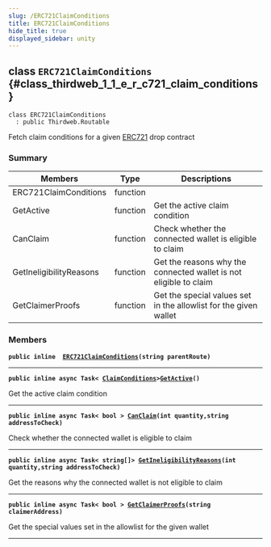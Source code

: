 ```yaml
---
slug: /ERC721ClaimConditions
title: ERC721ClaimConditions
hide_title: true
displayed_sidebar: unity
---
```


## class `ERC721ClaimConditions` {#class_thirdweb_1_1_e_r_c721_claim_conditions}

```
class ERC721ClaimConditions
  : public Thirdweb.Routable
```

Fetch claim conditions for a given [ERC721](docs/unity/ERC721.md#class_thirdweb_1_1_e_r_c721) drop contract

### Summary

| Members | Type | Descriptions |
| ------- | ---- | ------------ |
| ERC721ClaimConditions | function |  |
| GetActive | function | Get the active claim condition |
| CanClaim | function | Check whether the connected wallet is eligible to claim |
| GetIneligibilityReasons | function | Get the reasons why the connected wallet is not eligible to claim |
| GetClaimerProofs | function | Get the special values set in the allowlist for the given wallet |

### Members

**`public inline  `[`ERC721ClaimConditions`](#class_thirdweb_1_1_e_r_c721_claim_conditions_1a9a01601dc72ca74c0fd718d7395f24d4)`(string parentRoute)`**

---

**`public inline async Task< `[`ClaimConditions`](docs/unity/ClaimConditions.md#class_thirdweb_1_1_claim_conditions)` > `[`GetActive`](#class_thirdweb_1_1_e_r_c721_claim_conditions_1adf0e79e56a1c0a104a1ddc9ed888b34b)`()`**

Get the active claim condition

---

**`public inline async Task< bool > `[`CanClaim`](#class_thirdweb_1_1_e_r_c721_claim_conditions_1a3710d84de343f31e9cb8742e909b9b74)`(int quantity,string addressToCheck)`**

Check whether the connected wallet is eligible to claim

---

**`public inline async Task< string[]> `[`GetIneligibilityReasons`](#class_thirdweb_1_1_e_r_c721_claim_conditions_1a88da315def0eb8f48483d5d4f7ae0036)`(int quantity,string addressToCheck)`**

Get the reasons why the connected wallet is not eligible to claim

---

**`public inline async Task< bool > `[`GetClaimerProofs`](#class_thirdweb_1_1_e_r_c721_claim_conditions_1a9fa8e81bad3a37c3bbdad91345548004)`(string claimerAddress)`**

Get the special values set in the allowlist for the given wallet

---
